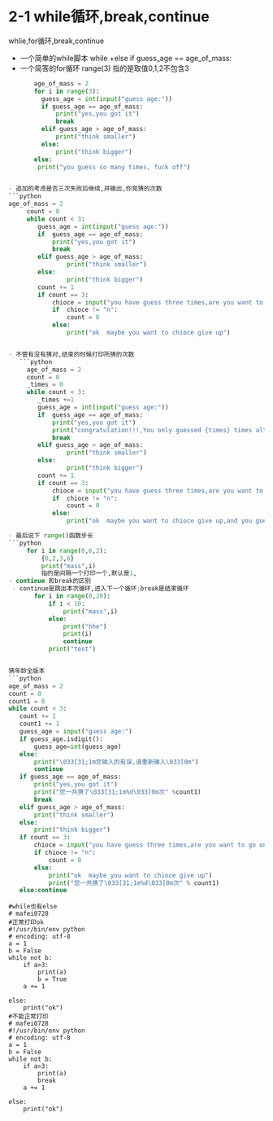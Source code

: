 # 2-1 while循环,break,continue

whlie,for循环,break,continue 

- 一个简单的while脚本 while +else
   if  guess_age == age_of_mass:
- 一个简答的for循环 range(3) 指的是取值0,1,2不包含3 
 ```python
        age_of_mass = 2
        for i in range(3):
          guess_age = int(input("guess age:"))
          if guess_age == age_of_mass:
              print("yes,you got it")
              break
          elif guess_age > age_of_mass:
              print("think smaller")
          else:
              print("think bigger")
        else:
         print("you guess so many times, fuck off")


- 追加的考虑是否三次失败后继续,并输出,你竞猜的次数
 ```python
age_of_mass = 2
      count = 0
      while count < 3:
         guess_age = int(input("guess age:"))
         if  guess_age == age_of_mass:
             print("yes,you got it")
             break
         elif guess_age > age_of_mass:
                 print("think smaller")
         else:
                 print("think bigger")
         count += 1
         if count == 3:   
             chioce = input("you have guess three times,are you want to go on :")
             if  chioce != "n":
                 count = 0
             else:
                 print("ok  maybe you want to chioce give up")


- 不管有没有猜对,结束的时候打印所猜的次数
    ```python
      age_of_mass = 2
      count = 0
      _times = 0
      while count < 3:
         _times +=1
         guess_age = int(input("guess age:"))
         if  guess_age == age_of_mass:
             print("yes,you got it")
             print("congratulation!!!,You only guessed {times} times altogether".format(times=_times))
             break
         elif guess_age > age_of_mass:
                 print("think smaller")
         else:
                 print("think bigger")
         count += 1
         if count == 3:
             chioce = input("you have guess three times,are you want to go on :")
             if  chioce != "n":
                 count = 0
             else:
                 print("ok  maybe you want to chioce give up,and you guessed {times} times altogether".format(times=_times))

- 最后说下 range()函数步长
​```python
      for i in range(0,6,2):
          {0,2,3,6}
          print("mass",i)
          指的是间隔一个打印一个,默认是1,
- continue 和break的区别
  - continue是跳出本次循环,进入下一个循环;break是结束循环
        for i in range(0,20):
            if i < 10:
                print("mass",i)
            else:
                print("hhe")
                print(i)
                continue
            print("test")


猜年龄全版本
​```python
age_of_mass = 2
count = 0
count1 = 0
while count < 3:
    count += 1
    count1 += 1
    guess_age = input("guess age:")
    if guess_age.isdigit():
        guess_age=int(guess_age)
    else:
        print("\033[31;1m您输入的有误,请重新输入\033[0m")
        continue
    if guess_age == age_of_mass:
        print("yes,you got it")
        print("您一共猜了\033[31;1m%d\033[0m次" %count1)
        break
    elif guess_age > age_of_mass:
        print("think smaller")
    else:
        print("think bigger")
    if count == 3:
        chioce = input("you have guess three times,are you want to go on :")
        if chioce != "n":
            count = 0
        else:
            print("ok  maybe you want to chioce give up")
            print("您一共猜了\033[31;1m%d\033[0m次" % count1)
    else:continue
 ```
```shell
#while也有else
# mafei0728
#正常打印ok
#!/usr/bin/env python
# encoding: utf-8
a = 1
b = False
while not b:
    if a>3:
        print(a)
        b = True
    a += 1

else:
    print("ok")
#不能正常打印
# mafei0728
#!/usr/bin/env python
# encoding: utf-8
a = 1
b = False
while not b:
    if a>3:
        print(a)
        break
    a += 1

else:
    print("ok")
```

